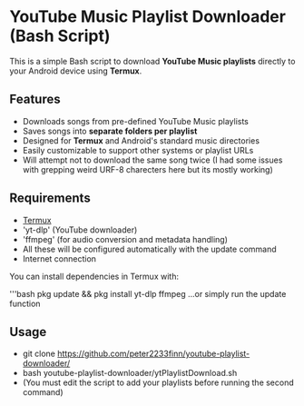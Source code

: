 # YouTube Music Playlist Downloader (Bash Script)

This is a simple Bash script to download **YouTube Music playlists** directly to your Android device using **Termux**.

## Features

- Downloads songs from pre-defined YouTube Music playlists
- Saves songs into **separate folders per playlist**
- Designed for **Termux** and Android's standard music directories
- Easily customizable to support other systems or playlist URLs
- Will attempt not to download the same song twice (I had some issues with grepping weird URF-8 charecters here but its mostly working)

## Requirements

- [Termux](https://f-droid.org/en/packages/com.termux/)
- 'yt-dlp' (YouTube downloader)
- 'ffmpeg' (for audio conversion and metadata handling)
- All these will be configured automatically with the update command
- Internet connection

You can install dependencies in Termux with:

'''bash
pkg update && pkg install yt-dlp ffmpeg 
...or simply run the update function

## Usage

- git clone https://github.com/peter2233finn/youtube-playlist-downloader/
- bash youtube-playlist-downloader/ytPlaylistDownload.sh
- (You must edit the script to add your playlists before running the second command)
